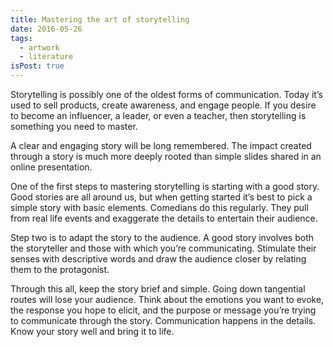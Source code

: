 ```yaml
---
title: Mastering the art of storytelling
date: 2016-05-26
tags:
  - artwork
  - literature
isPost: true
---
```


Storytelling is possibly one of the oldest forms of communication. Today it’s used to sell products, create awareness, and engage people. If you desire to become an influencer, a leader, or even a teacher, then storytelling is something you need to master.

A clear and engaging story will be long remembered. The impact created through a story is much more deeply rooted than simple slides shared in an online presentation.

One of the first steps to mastering storytelling is starting with a good story. Good stories are all around us, but when getting started it’s best to pick a simple story with basic elements. Comedians do this regularly. They pull from real life events and exaggerate the details to entertain their audience.

Step two is to adapt the story to the audience. A good story involves both the storyteller and those with which you’re communicating. Stimulate their senses with descriptive words and draw the audience closer by relating them to the protagonist.

Through this all, keep the story brief and simple. Going down tangential routes will lose your audience. Think about the emotions you want to evoke, the response you hope to elicit, and the purpose or message you’re trying to communicate through the story. Communication happens in the details. Know your story well and bring it to life.
